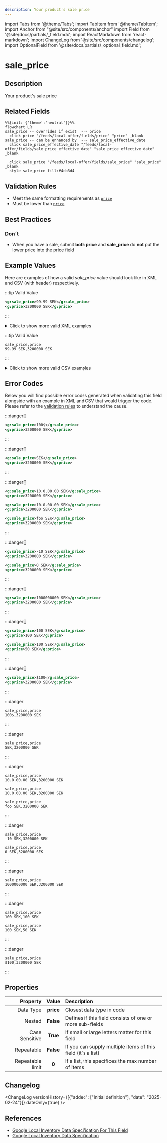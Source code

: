 ```yaml
---
description: Your product's sale price
---
```


import Tabs from '@theme/Tabs';
import TabItem from '@theme/TabItem';
import Anchor from "@site/src/components/anchor"
import Field from '@site/docs/partials/_field.mdx';
import ReactMarkdown from 'react-markdown';
import ChangeLog from '@site/src/components/changelog';
import OptionalField from '@site/docs/partials/_optional_field.md';

# sale_price

<OptionalField/>

## Description

Your product's sale price


## Related Fields

```mermaid
%%{init: {'theme':'neutral'}}%%
flowchart LR
sale_price -- overrides if exist  --- price
  click price "/feeds/local-offer/fields/price" "price" _blank
sale_price -- can be enhanced by  --- sale_price_effective_date
  click sale_price_effective_date "/feeds/local-offer/fields/sale_price_effective_date" "sale_price_effective_date" _blank

  click sale_price "/feeds/local-offer/fields/sale_price" "sale_price" _blank
  style sale_price fill:#4cb3d4
```




## Validation Rules

- Meet the same formatting requirements as [`price`](/feeds/local-offer/fields/price.md)
- Must be lower than [`price`](/feeds/local-offer/fields/price.md)


## Best Practices



### Don´t

- When you have a sale, submit **both** __price__ and __sale_price__ do **not** put the lower price into the price field




## Example Values

Here are examples of how a valid *sale_price* value  should look like in XML and CSV (with header) respectively.

<Tabs>
  <TabItem value="valid_xml" label="XML" default>

:::tip Valid Value

```xml
<g:sale_price>99.99 SEK</g:sale_price>
<g:price>3200000 SEK</g:price>
```

:::

<details>
  <summary>Click to show more valid XML examples</summary>
  <div>

```xml
<g:sale_price>99.99 SEK</g:sale_price>
<g:price>3200000 SEK</g:price>
```

```xml
<g:sale_price>100 SEK</g:sale_price>
<g:price>3200000 SEK</g:price>
```

```xml
<g:sale_price>SEK 100</g:sale_price>
<g:price>3200000 SEK</g:price>
```

```xml
<g:sale_price>99,99 SEK</g:sale_price>
<g:price>3200000 SEK</g:price>
```

```xml
<g:sale_price>10,000.00 SEK</g:sale_price>
<g:price>3200000 SEK</g:price>
```

```xml
<g:sale_price>10 000.00 SEK</g:sale_price>
<g:price>3200000 SEK</g:price>
```

```xml
<g:sale_price>10.000 SEK</g:sale_price>
<g:price>3200000 SEK</g:price>
```

```xml
<g:sale_price>1.144.000 SEK</g:sale_price>
<g:price>3200000 SEK</g:price>
```


  </div>
</details>

 </TabItem>
  <TabItem value="valid_csv" label="CSV">

:::tip Valid Value

```csv
sale_price,price
99.99 SEK,3200000 SEK
```

:::

<details>
  <summary>Click to show more valid CSV examples</summary>
  <div>

```csv
sale_price,price
99.99 SEK,3200000 SEK
```

```csv
sale_price,price
100 SEK,3200000 SEK
```

```csv
sale_price,price
SEK 100,3200000 SEK
```

```csv
sale_price,price
"99,99 SEK",3200000 SEK
```

```csv
sale_price,price
"10,000.00 SEK",3200000 SEK
```

```csv
sale_price,price
10 000.00 SEK,3200000 SEK
```

```csv
sale_price,price
10.000 SEK,3200000 SEK
```

```csv
sale_price,price
1.144.000 SEK,3200000 SEK
```


  </div>
</details>

  </TabItem>
</Tabs>

## Error Codes

Below you will find possible error codes generated when validating this field alongside with an example in XML and CSV that would trigger the code. Please refer to the [validation rules](#validation-rules) to understand the cause.

<Tabs>
  <TabItem value="invalid_xml" label="XML" default>

:::danger[**<Anchor id="validation_missing_currency" title="validation_missing_currency" />**]


```xml
<g:sale_price>100$</g:sale_price>
<g:price>3200000 SEK</g:price>
```

:::

:::danger[**<Anchor id="validation_missing_price_value" title="validation_missing_price_value" />**]


```xml
<g:sale_price>SEK</g:sale_price>
<g:price>3200000 SEK</g:price>
```

:::

:::danger[**<Anchor id="validation_not_number" title="validation_not_number" />**]


```xml
<g:sale_price>10.0.00.00 SEK</g:sale_price>
<g:price>3200000 SEK</g:price>
```
```xml
<g:sale_price>10.0.00.00 SEK</g:sale_price>
<g:price>3200000 SEK</g:price>
```
```xml
<g:sale_price>foo SEK</g:sale_price>
<g:price>3200000 SEK</g:price>
```

:::

:::danger[**<Anchor id="validation_not_positive_number" title="validation_not_positive_number" />**]


```xml
<g:sale_price>-10 SEK</g:sale_price>
<g:price>3200000 SEK</g:price>
```
```xml
<g:sale_price>0 SEK</g:sale_price>
<g:price>3200000 SEK</g:price>
```

:::

:::danger[**<Anchor id="validation_price_out_of_range" title="validation_price_out_of_range" />**]


```xml
<g:sale_price>1000000000 SEK</g:sale_price>
<g:price>3200000 SEK</g:price>
```

:::

:::danger[**<Anchor id="validation_sale_price_is_not_lower_then_price" title="validation_sale_price_is_not_lower_then_price" />**]


```xml
<g:sale_price>100 SEK</g:sale_price>
<g:price>100 SEK</g:price>
```
```xml
<g:sale_price>100 SEK</g:sale_price>
<g:price>50 SEK</g:price>
```

:::

:::danger[**<Anchor id="validation_unknown_currency" title="validation_unknown_currency" />**]


```xml
<g:sale_price>$100</g:sale_price>
<g:price>3200000 SEK</g:price>
```

:::


 </TabItem>
  <TabItem value="invalid_csv" label="CSV">

:::danger <Anchor id="validation_missing_currency" title="validation_missing_currency" />

```csv
sale_price,price
100$,3200000 SEK
```

:::

:::danger <Anchor id="validation_missing_price_value" title="validation_missing_price_value" />

```csv
sale_price,price
SEK,3200000 SEK
```

:::

:::danger <Anchor id="validation_not_number" title="validation_not_number" />

```csv
sale_price,price
10.0.00.00 SEK,3200000 SEK
```
```csv
sale_price,price
10.0.00.00 SEK,3200000 SEK
```
```csv
sale_price,price
foo SEK,3200000 SEK
```

:::

:::danger <Anchor id="validation_not_positive_number" title="validation_not_positive_number" />

```csv
sale_price,price
-10 SEK,3200000 SEK
```
```csv
sale_price,price
0 SEK,3200000 SEK
```

:::

:::danger <Anchor id="validation_price_out_of_range" title="validation_price_out_of_range" />

```csv
sale_price,price
1000000000 SEK,3200000 SEK
```

:::

:::danger <Anchor id="validation_sale_price_is_not_lower_then_price" title="validation_sale_price_is_not_lower_then_price" />

```csv
sale_price,price
100 SEK,100 SEK
```
```csv
sale_price,price
100 SEK,50 SEK
```

:::

:::danger <Anchor id="validation_unknown_currency" title="validation_unknown_currency" />

```csv
sale_price,price
$100,3200000 SEK
```

:::


  </TabItem>
</Tabs>

## Properties

|     **Property** |         **Value**          | **Description**                                              |
|-----------------:|:--------------------------:|:-------------------------------------------------------------|
|        Data Type |    **price**     | Closest data type in code                                    |
|           Nested |      **False**      | Defines if this field consists of one or more sub-fields     |
|   Case Sensitive |  **True**  | If small or large letters matter for this field              |
|       Repeatable |    **False**    | If you can supply multiple items of this field (it´s a list) |
| Repeatable limit | **0** | If a list, this specifices the max number of items           |

## Changelog
<ChangeLog versionHistory={[{"added": ["Initial definition"], "date": "2025-02-24"}]} dateOnly={true} />

## References
- [Google Local Inventory Data Specification For This Field](https://support.google.com/merchants/answer/6324471?sjid=12668122117297241362-EU&visit_id=638760023831624244-3736320015&rd=1)
- [Google Local Inventory Data Specification](https://support.google.com/merchants/answer/14819809?hl=en)
